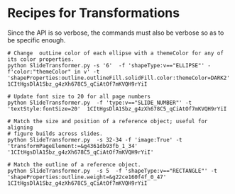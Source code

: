 # Recipes for Transformations


Since the API is so verbose, the commands must also be verbose so as to be specific enough.

    # Change  outLine color of each ellipse with a themeColor for any of its color properties.
    python SlideTransformer.py -s '6'  -f 'shapeType:v=="ELLIPSE"' -f'color:"themeColor" in v' -t 'shapeProperties:outline.outlineFill.solidFill.color:themeColor=DARK2' 1CItHgsDlA1Sbz_g4zXh678C5_qCiAtOf7mKVQH9rYiI

    # Update font size to 20 for all page numbers
    python SlideTransformer.py  -f 'type:v=="SLIDE_NUMBER"' -t 'textStyle:fontSize=20'  1CItHgsDlA1Sbz_g4zXh678C5_qCiAtOf7mKVQH9rYiI

    # Match the size and position of a reference object; useful for aligning
    # figure builds across slides.
    python SlideTransformer.py  -s 32-34 -f 'image:True' -t 'transformPageElement:=&g4361db93fb_1_34'  '1CItHgsDlA1Sbz_g4zXh678C5_qCiAtOf7mKVQH9rYiI'

    # Match the outline of a reference object.
    python SlideTransformer.py  -s 5  -f 'shapeType:v=="RECTANGLE"' -t 'shapeProperties:outline.weight=&g22ce160f4f_0_47'  1CItHgsDlA1Sbz_g4zXh678C5_qCiAtOf7mKVQH9rYiI
